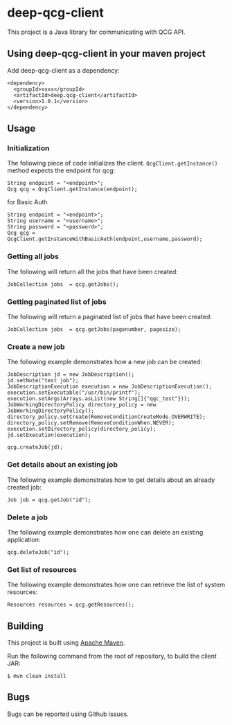 # deep-qcg-client

This project is a Java library for communicating with QCG API. 

## Using deep-qcg-client in your maven project

Add deep-qcg-client as a dependency:

```
<dependency>
  <groupId>xxxx</groupId>
  <artifactId>deep.qcg-client</artifactId>
  <version>1.0.1</version>
</dependency>
```


## Usage

### Initialization

The following piece of code initializes the client. ```QcgClient.getInstance()``` method expects the endpoint for qcg:

```
String endpoint = "<endpoint>";
Qcg qcg = QcgClient.getInstance(endpoint);
```

for Basic Auth

```
String endpoint = "<endpoint>";
String username = "<username>";
String password = "<password>";
Qcg qcg = QcgClient.getInstanceWithBasicAuth(endpoint,username,password);
```

### Getting all jobs

The following will return all the jobs that have been created:

```
JobCollection jobs  = qcg.getJobs();
```

### Getting paginated list of jobs

The following will return a paginated list of jobs that have been created:

```
JobCollection jobs  = qcg.getJobs(pagenumber, pagesize);
```

### Create a new job

The following example demonstrates how a new job can be created:

```
JobDescription jd = new JobDescription();
jd.setNote("test job");
JobDescriptionExecution execution = new JobDescriptionExecution();
execution.setExecutable("/usr/bin/printf");
execution.setArgs(Arrays.asList(new String[]{"qgc_test"}));
JobWorkingDirectoryPolicy directory_policy = new JobWorkingDirectoryPolicy();
directory_policy.setCreate(RemoveConditionCreateMode.OVERWRITE);
directory_policy.setRemove(RemoveConditionWhen.NEVER);	
execution.setDirectory_policy(directory_policy);
jd.setExecution(execution);

qcg.createJob(jd);
```

### Get details about an existing job

The following example demonstrates how to get details about an already created job:

```
Job job = qcg.getJob("id");
```

### Delete a job

The following example demonstrates how one can delete an existing application:

```
qcg.deleteJob("id");
```


### Get list of resources

The following example demonstrates how one can retrieve the list of system resources:

```
Resources resources = qcg.getResources();
```

## Building

This project is built using [Apache Maven](http://maven.apache.org/).

Run the following command from the root of repository, to build the client JAR:

```
$ mvn clean install
```

## Bugs

Bugs can be reported using Github issues.